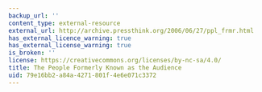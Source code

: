```yaml
---
backup_url: ''
content_type: external-resource
external_url: http://archive.pressthink.org/2006/06/27/ppl_frmr.html
has_external_licence_warning: true
has_external_license_warning: true
is_broken: ''
license: https://creativecommons.org/licenses/by-nc-sa/4.0/
title: The People Formerly Known as the Audience
uid: 79e16bb2-a84a-4271-801f-4e6e071c3372
---
```

